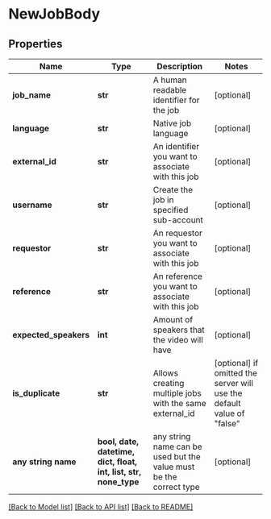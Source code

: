 # NewJobBody


## Properties
Name | Type | Description | Notes
------------ | ------------- | ------------- | -------------
**job_name** | **str** | A human readable identifier for the job | [optional] 
**language** | **str** | Native job language | [optional] 
**external_id** | **str** | An identifier you want to associate with this job | [optional] 
**username** | **str** | Create the job in specified sub-account | [optional] 
**requestor** | **str** | An requestor you want to associate with this job | [optional] 
**reference** | **str** | An reference you want to associate with this job | [optional] 
**expected_speakers** | **int** | Amount of speakers that the video will have | [optional] 
**is_duplicate** | **str** | Allows creating multiple jobs with the same external_id | [optional]  if omitted the server will use the default value of "false"
**any string name** | **bool, date, datetime, dict, float, int, list, str, none_type** | any string name can be used but the value must be the correct type | [optional]

[[Back to Model list]](../README.md#documentation-for-models) [[Back to API list]](../README.md#documentation-for-api-endpoints) [[Back to README]](../README.md)


